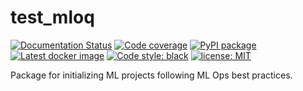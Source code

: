 # test_mloq
[![Documentation Status](https://readthedocs.org/projects/test_mloq/badge/?version=latest)](https://test_mloq.readthedocs.io/en/latest/?badge=latest)
[![Code coverage](https://codecov.io/github/FragileTech/test_mloq/coverage.svg)](https://codecov.io/github/FragileTech/test_mloq)
[![PyPI package](https://badgen.net/pypi/v/test_mloq)](https://pypi.org/project/test_mloq/)
[![Latest docker image](https://badgen.net/docker/pulls/FragileTech/test_mloq)](https://hub.docker.com/r/FragileTech/test_mloq/tags)
[![Code style: black](https://img.shields.io/badge/code%20style-black-000000.svg)](https://github.com/ambv/black)
[![license: MIT](https://img.shields.io/badge/license-MIT-green.svg)](https://opensource.org/licenses/MIT)

Package for initializing ML projects following ML Ops best practices.